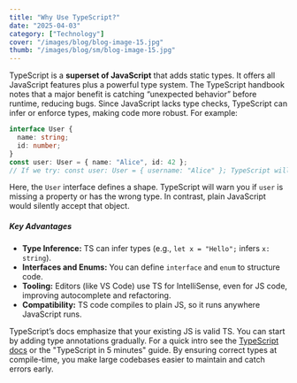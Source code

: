 ```yaml
---
title: "Why Use TypeScript?"
date: "2025-04-03"
category: ["Technology"]
cover: "/images/blog/blog-image-15.jpg"
thumb: "/images/blog/sm/blog-image-15.jpg"
---
```


TypeScript is a **superset of JavaScript** that adds static types. It offers all JavaScript features plus a powerful type system. The TypeScript handbook notes that a major benefit is catching “unexpected behavior” before runtime, reducing bugs. Since JavaScript lacks type checks, TypeScript can infer or enforce types, making code more robust. For example:

```ts
interface User {
  name: string;
  id: number;
}
const user: User = { name: "Alice", id: 42 };
// If we try: const user: User = { username: "Alice" }; TypeScript will error
```

Here, the `User` interface defines a shape. TypeScript will warn you if `user` is missing a property or has the wrong type. In contrast, plain JavaScript would silently accept that object.

##### Key Advantages

- **Type Inference:** TS can infer types (e.g., `let x = "Hello";` infers `x: string`).
- **Interfaces and Enums:** You can define `interface` and `enum` to structure code.
- **Tooling:** Editors (like VS Code) use TS for IntelliSense, even for JS code, improving autocomplete and refactoring.
- **Compatibility:** TS code compiles to plain JS, so it runs anywhere JavaScript runs.

TypeScript’s docs emphasize that your existing JS is valid TS. You can start by adding type annotations gradually. For a quick intro see the [TypeScript docs](https://www.typescriptlang.org/docs/) or the "TypeScript in 5 minutes" guide. By ensuring correct types at compile-time, you make large codebases easier to maintain and catch errors early.
